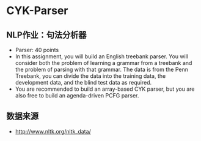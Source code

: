 # CYK-Parser
## NLP作业：句法分析器

- Parser: 40 points 
- In this assignment, you will build an English treebank parser. You will consider both the problem of learning a grammar from a treebank and the problem of parsing with that grammar.
  The data is from the Penn Treebank, you can divide the data into the training data, the development data, and the blind test data as required.
- You are recommended to build an array-based CYK parser, but you are also free to build an agenda-driven PCFG parser.

## 数据来源
- http://www.nltk.org/nltk_data/